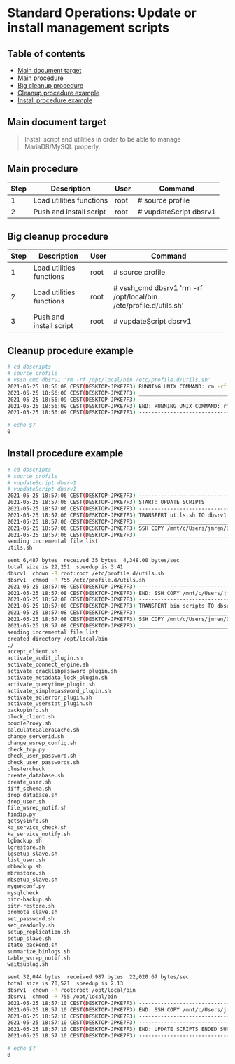 # Standard Operations: Update or install management scripts

## Table of contents
- [Main document target](#main-document-target)
- [Main procedure](#main-procedure)
- [Big cleanup procedure](#big-cleanup-procedure)
- [Cleanup procedure example](#cleanup-procedure-example)
- [Install procedure example](#install-procedure-example)

## Main document target

> Install script and utilities in order to be able to manage MariaDB/MySQL properly.

## Main procedure
| Step | Description | User | Command |
| --- | --- | --- | --- |
| 1 | Load utilities functions  | root | # source profile |
| 2 | Push and install script | root | # vupdateScript dbsrv1 |

## Big cleanup procedure
| Step | Description | User | Command |
| --- | --- | --- | --- |
| 1 | Load utilities functions  | root | # source profile |
| 2 | Load utilities functions  | root | # vssh_cmd dbsrv1 'rm -rf /opt/local/bin /etc/profile.d/utils.sh' |
| 3 | Push and install script | root | # vupdateScript dbsrv1 |

##  Cleanup procedure example
```bash
# cd dbscripts
# source profile
# vssh_cmd dbsrv1 'rm -rf /opt/local/bin /etc/profile.d/utils.sh'
2021-05-25 18:56:08 CEST(DESKTOP-JPKE7F3) RUNNING UNIX COMMAND: rm -rf /opt/local/bin /etc/profile.d/utils.sh ON dbsrv1(192.168.33.191) SERVER
2021-05-25 18:56:08 CEST(DESKTOP-JPKE7F3) _____________________________________________________________________________
2021-05-25 18:56:09 CEST(DESKTOP-JPKE7F3) -----------------------------------------------------------------------------
2021-05-25 18:56:09 CEST(DESKTOP-JPKE7F3) END: RUNNING UNIX COMMAND: rm -rf /opt/local/bin /etc/profile.d/utils.sh ON dbsrv1(192.168.33.191) SERVER ENDED SUCCESSFULLY
2021-05-25 18:56:09 CEST(DESKTOP-JPKE7F3) -----------------------------------------------------------------------------

# echo $?
0
```

## Install procedure example
```bash
# cd dbscripts
# source profile
# vupdateScript dbsrv1
# vupdateScript dbsrv1
2021-05-25 18:57:06 CEST(DESKTOP-JPKE7F3) -----------------------------------------------------------------------------
2021-05-25 18:57:06 CEST(DESKTOP-JPKE7F3) START: UPDATE SCRIPTS
2021-05-25 18:57:06 CEST(DESKTOP-JPKE7F3) -----------------------------------------------------------------------------
2021-05-25 18:57:06 CEST(DESKTOP-JPKE7F3) TRANSFERT utils.sh TO dbsrv1
2021-05-25 18:57:06 CEST(DESKTOP-JPKE7F3) _____________________________________________________________________________
2021-05-25 18:57:06 CEST(DESKTOP-JPKE7F3) SSH COPY /mnt/c/Users/jmren/Documents/dbscripts/scripts/utils.sh ON dbsrv1(192.168.33.191):/etc/profile.d/utils.sh
2021-05-25 18:57:06 CEST(DESKTOP-JPKE7F3) _____________________________________________________________________________
sending incremental file list
utils.sh

sent 6,487 bytes  received 35 bytes  4,348.00 bytes/sec
total size is 22,251  speedup is 3.41
dbsrv1  chown -R root:root /etc/profile.d/utils.sh
dbsrv1  chmod -R 755 /etc/profile.d/utils.sh
2021-05-25 18:57:08 CEST(DESKTOP-JPKE7F3) -----------------------------------------------------------------------------
2021-05-25 18:57:08 CEST(DESKTOP-JPKE7F3) END: SSH COPY /mnt/c/Users/jmren/Documents/dbscripts/scripts/utils.sh ON dbsrv1(192.168.33.191):/etc/profile.d/utils.sh  ENDED SUCCESSFULLY
2021-05-25 18:57:08 CEST(DESKTOP-JPKE7F3) -----------------------------------------------------------------------------
2021-05-25 18:57:08 CEST(DESKTOP-JPKE7F3) TRANSFERT bin scripts TO dbsrv1
2021-05-25 18:57:08 CEST(DESKTOP-JPKE7F3) _____________________________________________________________________________
2021-05-25 18:57:08 CEST(DESKTOP-JPKE7F3) SSH COPY /mnt/c/Users/jmren/Documents/dbscripts/scripts/bin/ ON dbsrv1(192.168.33.191):/opt/local/bin
2021-05-25 18:57:08 CEST(DESKTOP-JPKE7F3) _____________________________________________________________________________
sending incremental file list
created directory /opt/local/bin
./
accept_client.sh
activate_audit_plugin.sh
activate_connect_engine.sh
activate_cracklibpassword_plugin.sh
activate_metadata_lock_plugin.sh
activate_querytime_plugin.sh
activate_simplepassword_plugin.sh
activate_sqlerror_plugin.sh
activate_userstat_plugin.sh
backupinfo.sh
block_client.sh
boucleProxy.sh
calculateGaleraCache.sh
change_serverid.sh
change_wsrep_config.sh
check_tcp.py
check_user_password.sh
check_user_passwords.sh
clustercheck
create_database.sh
create_user.sh
diff_schema.sh
drop_database.sh
drop_user.sh
file_wsrep_notif.sh
findip.py
getsysinfo.sh
ka_service_check.sh
ka_service_notify.sh
lgbackup.sh
lgrestore.sh
lgsetup_slave.sh
list_user.sh
mbbackup.sh
mbrestore.sh
mbsetup_slave.sh
mygenconf.py
mysqlcheck
pitr-backup.sh
pitr-restore.sh
promote_slave.sh
set_password.sh
set_readonly.sh
setup_replication.sh
setup_slave.sh
state_backend.sh
summarize_binlogs.sh
table_wsrep_notif.sh
waitsuplag.sh

sent 32,044 bytes  received 987 bytes  22,020.67 bytes/sec
total size is 70,521  speedup is 2.13
dbsrv1  chown -R root:root /opt/local/bin
dbsrv1  chmod -R 755 /opt/local/bin
2021-05-25 18:57:10 CEST(DESKTOP-JPKE7F3) -----------------------------------------------------------------------------
2021-05-25 18:57:10 CEST(DESKTOP-JPKE7F3) END: SSH COPY /mnt/c/Users/jmren/Documents/dbscripts/scripts/bin/ ON dbsrv1(192.168.33.191):/opt/local/bin  ENDED SUCCESSFULLY
2021-05-25 18:57:10 CEST(DESKTOP-JPKE7F3) -----------------------------------------------------------------------------
2021-05-25 18:57:10 CEST(DESKTOP-JPKE7F3) -----------------------------------------------------------------------------
2021-05-25 18:57:10 CEST(DESKTOP-JPKE7F3) END: UPDATE SCRIPTS ENDED SUCCESSFULLY
2021-05-25 18:57:10 CEST(DESKTOP-JPKE7F3) -----------------------------------------------------------------------------

# echo $?
0
```
